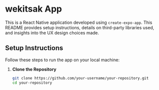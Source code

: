 # wekitsak App

This is a React Native application developed using `create-expo-app`. This README provides setup instructions, details on third-party libraries used, and insights into the UX design choices made.

## Setup Instructions

Follow these steps to run the app on your local machine:

1. **Clone the Repository**

   ```bash
   git clone https://github.com/your-username/your-repository.git
   cd your-repository

